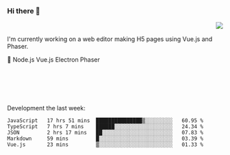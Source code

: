 ### Hi there 👋

<img align="right" src="https://github-readme-stats.vercel.app/api?username=jasonpanggo"/>

<br>
<p align="left">
I'm currently working on a web editor making H5 pages using Vue.js and Phaser.
</p>
<p align="left">
📖 Node.js Vue.js Electron Phaser
</p>
<br>
<br>
<br>
<br>

Development the last week:
<!--START_SECTION:waka-->
```text
JavaScript   17 hrs 51 mins  ███████████████▒░░░░░░░░░   60.95 % 
TypeScript   7 hrs 7 mins    ██████░░░░░░░░░░░░░░░░░░░   24.34 % 
JSON         2 hrs 17 mins   ██░░░░░░░░░░░░░░░░░░░░░░░   07.83 % 
Markdown     59 mins         █░░░░░░░░░░░░░░░░░░░░░░░░   03.39 % 
Vue.js       23 mins         ▒░░░░░░░░░░░░░░░░░░░░░░░░   01.33 % 
```
<!--END_SECTION:waka-->

<!--
**JASONPANGGO/jasonpanggo** is a ✨ _special_ ✨ repository because its `README.md` (this file) appears on your GitHub profile.

Here are some ideas to get you started:

- 🔭 I’m currently working on ...
- 🌱 I’m currently learning ...
- 👯 I’m looking to collaborate on ...
- 🤔 I’m looking for help with ...
- 💬 Ask me about ...
- 📫 How to reach me: ...
- 😄 Pronouns: ...
- ⚡ Fun fact: ...
-->
